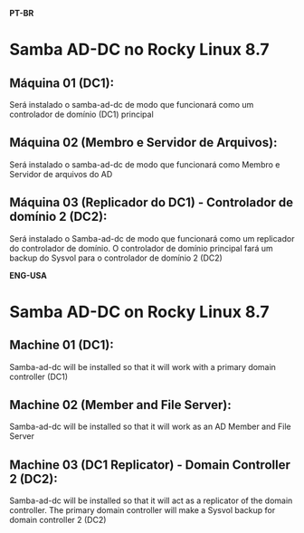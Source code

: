 **PT-BR**

# Samba AD-DC no Rocky Linux 8.7

## Máquina 01 (DC1):
Será instalado o samba-ad-dc de modo que funcionará como um controlador de domínio (DC1) principal


## Máquina 02 (Membro e Servidor de Arquivos):
Será instalado o samba-ad-dc de modo que funcionará como Membro e Servidor de arquivos do AD 


## Máquina 03 (Replicador do DC1) - Controlador de domínio 2 (DC2): 
Será instalado o Samba-ad-dc de modo que funcionará como um replicador do controlador de domínio. O controlador de domínio principal fará um 
backup do Sysvol para o controlador de domínio 2 (DC2)  



**ENG-USA**

# Samba AD-DC on Rocky Linux 8.7

## Machine 01 (DC1):
Samba-ad-dc will be installed so that it will work with a primary domain controller (DC1)

## Machine 02 (Member and File Server):
Samba-ad-dc will be installed so that it will work as an AD Member and File Server

## Machine 03 (DC1 Replicator) - Domain Controller 2 (DC2):
Samba-ad-dc will be installed so that it will act as a replicator of the domain controller. The primary domain controller will make a
Sysvol backup for domain controller 2 (DC2)

